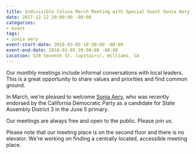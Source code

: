 ```yaml
---
title: Indivisible Colusa March Meeting with Special Guest Sonia Aery
date: 2017-12-22 20:00:00 -08:00
categories:
- event
tags:
- sonia aery
event-start-date: 2018-03-05 18:30:00 -08:00
event-end-date: 2018-03-05 20:00:00 -08:00
Location: 528 Seventh St. (upstairs), Williams, CA
---
```


Our monthly meetings include informal conversations with local leaders. This is a great opportunity to share values and priorities and find common ground. 

In March, we're pleased to welcome [Sonia Aery](http://www.soniaforassembly.com/), who was recently endorsed by the California Democratic Party as a candidate for State Assembly District 3 in the June 5 primary. 

Our meetings are always free and open to the public. Please join us.

Please note that our meeting place is on the second floor and there is no elevator. We're working on finding a centrally located, accessible meeting place.